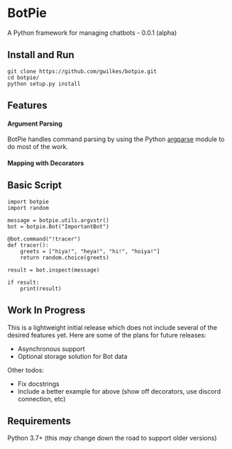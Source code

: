 # BotPie

A Python framework for managing chatbots - 0.0.1 (alpha)

## Install and Run

```
git clone https://github.com/gwilkes/botpie.git
cd botpie/
python setup.py install
```

## Features

#### Argument Parsing

BotPie handles command parsing by using the Python [argparse][] module to do
most of the work.

#### Mapping with Decorators

[argparse]: https://docs.python.org/3/library/argparse.html

## Basic Script

```
import botpie
import random

message = botpie.utils.argvstr()
bot = botpie.Bot("ImportantBot")

@bot.command("!tracer")
def tracer():
    greets = ["hiya!", "heya!", "hi!", "hoiya!"]
    return random.choice(greets)

result = bot.inspect(message)

if result:
    print(result)
```

## Work In Progress

This is a lightweight initial release which does not include several of the desired features yet. Here are some of the plans for future releases:
*   Asynchronous support
*   Optional storage solution for Bot data

Other todos:
*   Fix docstrings
*   Include a better example for above (show off decorators, use discord connection, etc)

## Requirements

Python 3.7+ (this *may* change down the road to support older versions)